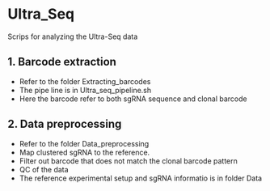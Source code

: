 # Ultra_Seq
Scrips for analyzing the Ultra-Seq data

## 1. Barcode extraction
* Refer to the folder Extracting_barcodes
* The pipe line is in Ultra_seq_pipeline.sh
* Here the barcode refer to both sgRNA sequence and clonal barcode

## 2. Data preprocessing 
* Refer to the folder Data_preprocessing
* Map clustered sgRNA to the reference.
* Filter out barcode that does not match the clonal barcode pattern
* QC of the data
* The reference experimental setup and sgRNA informatio is in folder Data
